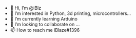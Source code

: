 - 👋 Hi, I’m @iBlz
- 👀 I’m interested in Python, 3d printing, microcontrollers...
- 🌱 I’m currently learning Arduino
- 💞️ I’m looking to collaborate on ...
- 📫 How to reach me iBlaze#1396

<!---
iBlz/iBlz is a ✨ special ✨ repository because its `README.md` (this file) appears on your GitHub profile.
You can click the Preview link to take a look at your changes.
--->
